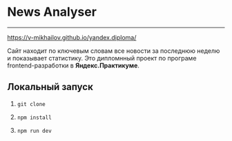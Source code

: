 # News Analyser
***
https://v-mikhailov.github.io/yandex.diploma/

Сайт находит по ключевым словам все новости за последнюю неделю и показывает статистику. Это дипломнный проект по програме frontend-разработки в **Яндекс.Практикуме**.
## Локальный запуск
1.     git clone
2.     npm install
3.     npm run dev
